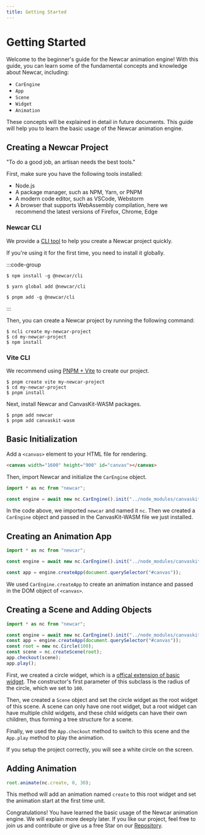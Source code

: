 ```yaml
---
title: Getting Started
---
```


# Getting Started

Welcome to the beginner's guide for the Newcar animation engine! With this guide, you can learn some of the fundamental concepts and knowledge about Newcar, including:

- `CarEngine`
- `App`
- `Scene`
- `Widget`
- `Animation`

These concepts will be explained in detail in future documents. This guide will help you to learn the basic usage of the Newcar animation engine.

## Creating a Newcar Project

"To do a good job, an artisan needs the best tools."

First, make sure you have the following tools installed:

- Node.js
- A package manager, such as NPM, Yarn, or PNPM
- A modern code editor, such as VSCode, Webstorm
- A browser that supports WebAssembly compilation, here we recommend the latest versions of Firefox, Chrome, Edge

### Newcar CLI

We provide a [CLI tool](https://www.npmjs.com/package/@newcar/cli) to help you create a Newcar project quickly.

If you're using it for the first time, you need to install it globally.

:::code-group

```shell [npm]
$ npm install -g @newcar/cli
```

```shell [yarn]
$ yarn global add @newcar/cli
```

```shell [pnpm]
$ pnpm add -g @newcar/cli
```

:::

Then, you can create a Newcar project by running the following command:

```shell
$ ncli create my-newcar-project
$ cd my-newcar-project
$ npm install
```

### Vite CLI

We recommend using [PNPM + Vite](https://vitejs.dev/guide/#scaffolding-your-first-vite-project) to create our project.

```shell
$ pnpm create vite my-newcar-project
$ cd my-newcar-project
$ pnpm install
```

Next, install Newcar and CanvasKit-WASM packages.

```shell
$ pnpm add newcar
$ pnpm add canvaskit-wasm
```

## Basic Initialization

Add a `<canvas>` element to your HTML file for rendering.

```html
<canvas width="1600" height="900" id="canvas"></canvas>
```

Then, import Newcar and initialize the `CarEngine` object.

```typescript
import * as nc from "newcar";

const engine = await new nc.CarEngine().init("../node_modules/canvaskit-wasm/bin/canvaskit.wasm");
```

In the code above, we imported `newcar` and named it `nc`. Then we created a `CarEngine` object and passed in the CanvasKit-WASM file we just installed.

## Creating an Animation App

```typescript
import * as nc from "newcar";

const engine = await new nc.CarEngine().init("../node_modules/canvaskit-wasm/bin/canvaskit.wasm");

const app = engine.createApp(document.querySelector("#canvas"));
```

We used `CarEngine.createApp` to create an animation instance and passed in the DOM object of `<canvas>`.

## Creating a Scene and Adding Objects

```typescript
import * as nc from "newcar";

const engine = await new nc.CarEngine().init("../node_modules/canvaskit-wasm/bin/canvaskit.wasm");
const app = engine.createApp(document.querySelector("#canvas"));
const root = new nc.Circle(100);
const scene = nc.createScene(root);
app.checkout(scene);
app.play();
```

First, we created a circle widget, which is a [offical extension of basic widget](/dev/basic-widget). The constructor's first parameter of this subclass is the radius of the circle, which we set to `100`.

Then, we created a `Scene` object and set the circle widget as the root widget of this scene. A scene can only have one root widget, but a root widget can have multiple child widgets, and these child widgets can have their own children, thus forming a tree structure for a scene.

Finally, we used the `App.checkout` method to switch to this scene and the `App.play` method to play the animation.

If you setup the project correctly, you will see a white circle on the screen.

## Adding Animation

```typescript
root.animate(nc.create, 0, 30);
```

This method will add an animation named `create` to this root widget and set the animation start at the first time unit.

Congratulations! You have learned the basic usage of the Newcar animation engine. We will explain more deeply later. If you like our project, feel free to join us and contribute or give us a free Star on our [Repository](https://github.com/dromara/newcar).
